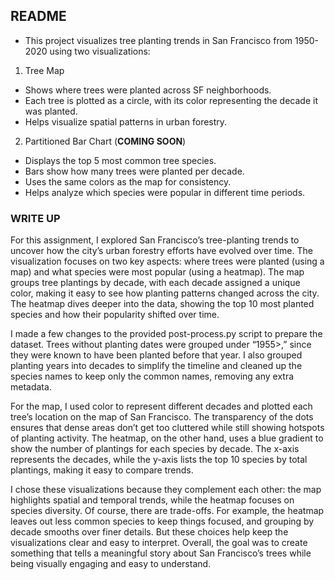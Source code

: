 ## README
- This project visualizes tree planting trends in San Francisco from 1950-2020 using two visualizations:
1. Tree Map
  - Shows where trees were planted across SF neighborhoods.
  - Each tree is plotted as a circle, with its color representing the decade it was planted.
  - Helps visualize spatial patterns in urban forestry.

2. Partitioned Bar Chart (**COMING SOON**)
  - Displays the top 5 most common tree species.
  - Bars show how many trees were planted per decade.
  - Uses the same colors as the map for consistency.
  - Helps analyze which species were popular in different time periods.

### WRITE UP
For this assignment, I explored San Francisco’s tree-planting trends to 
uncover how the city’s urban forestry efforts have evolved over time. The 
visualization focuses on two key aspects: where trees were planted (using a map) 
and what species were most popular (using a heatmap). The map groups tree 
plantings by decade, with each decade assigned a unique color, making it easy to 
see how planting patterns changed across the city. The heatmap dives deeper into 
the data, showing the top 10 most planted species and how their popularity shifted 
over time. 

I made a few changes to the provided post-process.py script to prepare the 
dataset. Trees without planting dates were grouped under “1955>,” since they were 
known to have been planted before that year. I also grouped planting years into 
decades to simplify the timeline and cleaned up the species names to keep only the 
common names, removing any extra metadata. 

For the map, I used color to represent different decades and plotted each 
tree’s location on the map of San Francisco. The transparency of the dots ensures 
that dense areas don’t get too cluttered while still showing hotspots of planting 
activity. The heatmap, on the other hand, uses a blue gradient to show the number 
of plantings for each species by decade. The x-axis represents the decades, while 
the y-axis lists the top 10 species by total plantings, making it easy to compare 
trends. 

I chose these visualizations because they complement each other: the map 
highlights spatial and temporal trends, while the heatmap focuses on species 
diversity. Of course, there are trade-offs. For example, the heatmap leaves out less common species to keep things focused, and grouping by decade smooths over finer details. But these choices help keep the visualizations clear and easy to 
interpret. Overall, the goal was to create something that tells a meaningful story 
about San Francisco’s trees while being visually engaging and easy to understand. 

